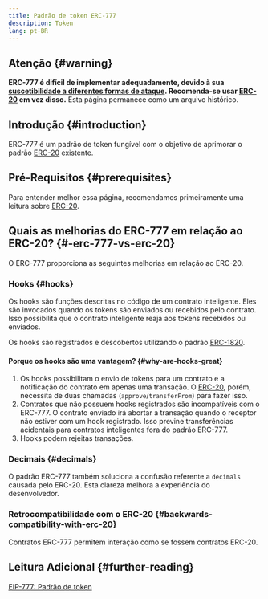 ```yaml
---
title: Padrão de token ERC-777
description: Token
lang: pt-BR
---
```


## Atenção {#warning}

**ERC-777 é difícil de implementar adequadamente, devido à sua [suscetibilidade a diferentes formas de ataque](https://github.com/OpenZeppelin/openzeppelin-contracts/issues/2620). Recomenda-se usar [ERC-20](/developers/docs/standards/tokens/erc-20/) em vez disso.** Esta página permanece como um arquivo histórico.

## Introdução {#introduction}

ERC-777 é um padrão de token fungível com o objetivo de aprimorar o padrão [ERC-20](/developers/docs/standards/tokens/erc-20/) existente.

## Pré-Requisitos {#prerequisites}

Para entender melhor essa página, recomendamos primeiramente uma leitura sobre [ERC-20](/developers/docs/standards/tokens/erc-20/).

## Quais as melhorias do ERC-777 em relação ao ERC-20? {#-erc-777-vs-erc-20}

O ERC-777 proporciona as seguintes melhorias em relação ao ERC-20.

### Hooks {#hooks}

Os hooks são funções descritas no código de um contrato inteligente. Eles são invocados quando os tokens são enviados ou recebidos pelo contrato. Isso possibilita que o contrato inteligente reaja aos tokens recebidos ou enviados.

Os hooks são registrados e descobertos utilizando o padrão [ERC-1820](https://eips.ethereum.org/EIPS/eip-1820).

#### Porque os hooks são uma vantagem? {#why-are-hooks-great}

1. Os hooks possibilitam o envio de tokens para um contrato e a notificação do contrato em apenas uma transação. O [ERC-20](https://eips.ethereum.org/EIPS/eip-20), porém, necessita de duas chamadas (`approve`/`transferFrom`) para fazer isso.
2. Contratos que não possuem hooks registrados são incompatíveis com o ERC-777. O contrato enviado irá abortar a transação quando o receptor não estiver com um hook registrado. Isso previne transferências acidentais para contratos inteligentes fora do padrão ERC-777.
3. Hooks podem rejeitas transações.

### Decimais {#decimals}

O padrão ERC-777 também soluciona a confusão referente a `decimals` causada pelo ERC-20. Esta clareza melhora a experiência do desenvolvedor.

### Retrocompatibilidade com o ERC-20 {#backwards-compatibility-with-erc-20}

Contratos ERC-777 permitem interação como se fossem contratos ERC-20.

## Leitura Adicional {#further-reading}

[EIP-777: Padrão de token](https://eips.ethereum.org/EIPS/eip-777)
